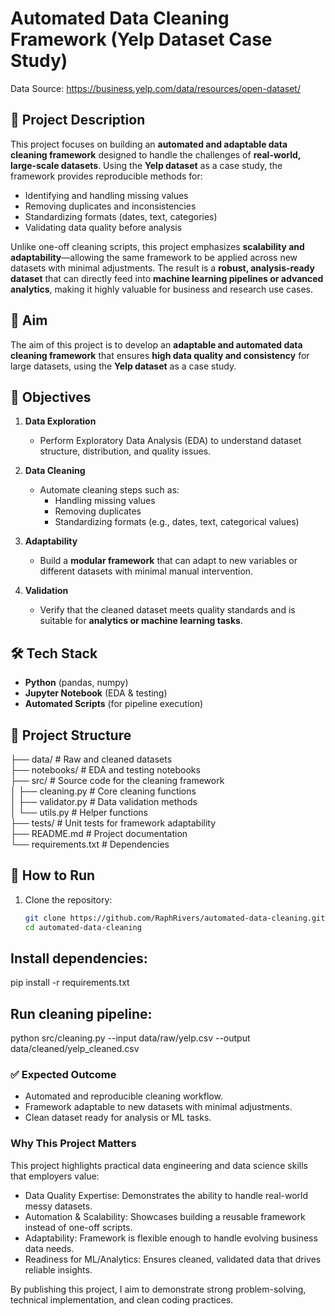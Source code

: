 # Automated Data Cleaning Framework (Yelp Dataset Case Study)
Data Source: https://business.yelp.com/data/resources/open-dataset/
## 📖 Project Description  
This project focuses on building an **automated and adaptable data cleaning framework** designed to handle the challenges of **real-world, large-scale datasets**. Using the **Yelp dataset** as a case study, the framework provides reproducible methods for:  
- Identifying and handling missing values  
- Removing duplicates and inconsistencies  
- Standardizing formats (dates, text, categories)  
- Validating data quality before analysis  

Unlike one-off cleaning scripts, this project emphasizes **scalability and adaptability**—allowing the same framework to be applied across new datasets with minimal adjustments. The result is a **robust, analysis-ready dataset** that can directly feed into **machine learning pipelines or advanced analytics**, making it highly valuable for business and research use cases.  

## 🎯 Aim  
The aim of this project is to develop an **adaptable and automated data cleaning framework** that ensures **high data quality and consistency** for large datasets, using the **Yelp dataset** as a case study.

## 📌 Objectives  
1. **Data Exploration**  
   - Perform Exploratory Data Analysis (EDA) to understand dataset structure, distribution, and quality issues.  

2. **Data Cleaning**  
   - Automate cleaning steps such as:  
     - Handling missing values  
     - Removing duplicates  
     - Standardizing formats (e.g., dates, text, categorical values)  

3. **Adaptability**  
   - Build a **modular framework** that can adapt to new variables or different datasets with minimal manual intervention.  

4. **Validation**  
   - Verify that the cleaned dataset meets quality standards and is suitable for **analytics or machine learning tasks**.  

## 🛠️ Tech Stack  
- **Python** (pandas, numpy)  
- **Jupyter Notebook** (EDA & testing)  
- **Automated Scripts** (for pipeline execution)  

## 📂 Project Structure  
├── data/               # Raw and cleaned datasets  
├── notebooks/          # EDA and testing notebooks  
├── src/                # Source code for the cleaning framework  
│   ├── cleaning.py     # Core cleaning functions  
│   ├── validator.py    # Data validation methods  
│   └── utils.py        # Helper functions  
├── tests/              # Unit tests for framework adaptability  
├── README.md           # Project documentation  
└── requirements.txt    # Dependencies  

## 🚀 How to Run  
1. Clone the repository:  
   ```bash
   git clone https://github.com/RaphRivers/automated-data-cleaning.git
   cd automated-data-cleaning

## Install dependencies:

pip install -r requirements.txt

## Run cleaning pipeline:

python src/cleaning.py --input data/raw/yelp.csv --output data/cleaned/yelp_cleaned.csv

### ✅ Expected Outcome

- Automated and reproducible cleaning workflow.
- Framework adaptable to new datasets with minimal adjustments.
- Clean dataset ready for analysis or ML tasks.

### Why This Project Matters

This project highlights practical data engineering and data science skills that employers value:
- Data Quality Expertise: Demonstrates the ability to handle real-world messy datasets.
- Automation & Scalability: Showcases building a reusable framework instead of one-off scripts.
- Adaptability: Framework is flexible enough to handle evolving business data needs.
- Readiness for ML/Analytics: Ensures cleaned, validated data that drives reliable insights.

By publishing this project, I aim to demonstrate strong problem-solving, technical implementation, and clean coding practices.
